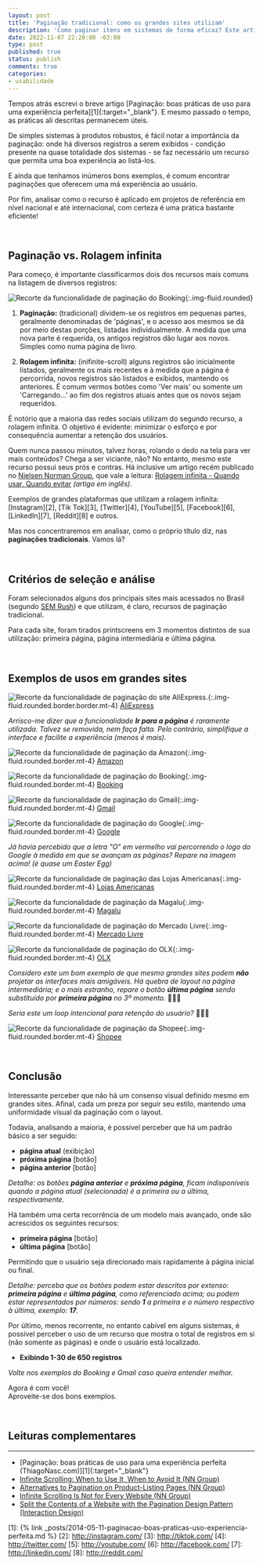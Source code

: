 ```yaml
---
layout: post
title: 'Paginação tradicional: como os grandes sites utilizam'
description: 'Como paginar itens em sistemas de forma eficaz? Este artigo traz de forma simples como os maiores sites disponibilizam seus recursos de paginação.'
date: 2022-11-07 22:20:00 -03:00
type: post
published: true
status: publish
comments: true
categories:
- usabilidade
---
```


<!-- ---

1. [Apresentação](#apresentacao)
2. [Paginação vs. Rolagem Infinita](#paginacaovsrolageminfinita)
3. Como os grandes projetos utilizam:
	1. AliExpress

--- -->

<a class="anchor" name="apresentacao"></a>

Tempos atrás escrevi o breve artigo [Paginação: boas práticas de uso para uma experiência perfeita][1]{:target="_blank"}. E mesmo passado o tempo, as práticas ali descritas permanecem úteis.

De simples sistemas à produtos robustos, é fácil notar a importância da paginação: onde há diversos registros a serem exibidos - condição presente na quase totalidade dos sistemas - se faz necessário um recurso que permita uma boa experiência ao listá-los.

E ainda que tenhamos inúmeros bons exemplos, é comum encontrar paginações que oferecem uma má experiência ao usuário.

Por fim, analisar como o recurso é aplicado em projetos de referência em nível nacional e até internacional, com certeza é uma prática bastante eficiente!

<a class="anchor" name="paginacaovsrolageminfinita"></a>

<br>

## Paginação vs. Rolagem infinita

Para começo, é importante classificarmos dois dos recursos mais comuns na listagem de diversos registros:

![Recorte da funcionalidade de paginação do Booking](../../assets/imgs/paginacao/paginacao-tradiciona-vs-rolagem-infinita.jpg){:.img-fluid.rounded}

1. **Paginação:** (tradicional) dividem-se os registros em pequenas partes, geralmente denominadas de 'páginas', e o acesso aos mesmos se dá por meio destas porções, listadas individualmente. A medida que uma nova parte é requerida, os antigos registros dão lugar aos novos. Simples como numa página de livro.

2. **Rolagem infinita:** (inifinite-scroll) alguns registros são inicialmente listados, geralmente os mais recentes e à medida que a página é percorrida, novos registros são listados e exibidos, mantendo os anteriores. É comum vermos botões como 'Ver mais' ou somente um 'Carregando...' ao fim dos registros atuais antes que os novos sejam requeridos.

É notório que a maioria das redes sociais utilizam do segundo recurso, a rolagem infinita. O objetivo é evidente: minimizar o esforço e por consequência aumentar a retenção dos usuários.

Quem nunca passou minutos, talvez horas, rolando o dedo na tela para ver mais conteúdos? Chega a ser viciante, não? No entanto, mesmo este recurso possui seus prós e contras. Há inclusive um artigo recém publicado no [Nielsen Norman Group][9], que vale a leitura: [Rolagem infinita - Quando usar, Quando evitar][10] *(artigo em inglês)*.

Exemplos de grandes plataformas que utilizam a rolagem infinita: [Instagram][2], [Tik Tok][3], [Twitter][4], [YouTube][5], [Facebook][6], [LinkedIn][7], [Reddit][8] e outros.

Mas nos concentraremos em analisar, como o próprio título diz, nas **paginações tradicionais**. Vamos lá?

<br>

## Critérios de seleção e análise

Foram selecionados alguns dos principais sites mais acessados no Brasil (segundo [SEM Rush][11]) e que utilizam, é claro, recursos de paginação tradicional.

Para cada site, foram tirados printscreens em 3 momentos distintos de sua utilização: primeira página, página intermediária e última página.

<br>

## Exemplos de usos em grandes sites

![Recorte da funcionalidade de paginação do site AliExpress. ](../../assets/imgs/paginacao/paginacao-aliexpress.jpg){:.img-fluid.rounded.border.border.mt-4}
[AliExpress][12]

_Arrisco-me dizer que a funcionalidade **Ir para a página** é raramente utilizada. Talvez se removida, nem faça falta. Pelo contrário, simplifique a interface e facilite a experiência (menos é mais)._


![Recorte da funcionalidade de paginação da Amazon](../../assets/imgs/paginacao/paginacao-amazon.jpg){:.img-fluid.rounded.border.mt-4}
[Amazon][13]

![Recorte da funcionalidade de paginação do Booking](../../assets/imgs/paginacao/paginacao-booking.jpg){:.img-fluid.rounded.border.mt-4}
[Booking][14]

![Recorte da funcionalidade de paginação do Gmail](../../assets/imgs/paginacao/paginacao-gmail.jpg){:.img-fluid.rounded.border.mt-4}
[Gmail][15]

![Recorte da funcionalidade de paginação do Google](../../assets/imgs/paginacao/paginacao-google.jpg){:.img-fluid.rounded.border.mt-4}
[Google][16]

_Já havia percebido que a letra "O" em vermelho vai percorrendo o logo do Google à medida em que se avançam as páginas? Repare na imagem acima! (é quase um Easter Egg)_

![Recorte da funcionalidade de paginação das Lojas Americanas](../../assets/imgs/paginacao/paginacao-lojas-americanas.jpg){:.img-fluid.rounded.border.mt-4}
[Lojas Americanas][17]

![Recorte da funcionalidade de paginação da Magalu](../../assets/imgs/paginacao/paginacao-magalu.jpg){:.img-fluid.rounded.border.mt-4}
[Magalu][18]

![Recorte da funcionalidade de paginação do Mercado Livre](../../assets/imgs/paginacao/paginacao-mercado-livre.jpg){:.img-fluid.rounded.border.mt-4}
[Mercado Livre][19]

![Recorte da funcionalidade de paginação do OLX](../../assets/imgs/paginacao/paginacao-olx.jpg){:.img-fluid.rounded.border.mt-4}
[OLX][20]

_Considero este um bom exemplo de que mesmo grandes sites podem **não** projetar as interfaces mais amigáveis. Há quebra de layout na página intermediária; e o mais estranho, repare o botão **última página** sendo substituído por **primeira página** no 3º momento._ 🤦🏻‍♂️

_Seria este um loop intencional para retenção do usuário?_ 🤷🏻‍♂️

![Recorte da funcionalidade de paginação da Shopee](../../assets/imgs/paginacao/paginacao-shopee.jpg){:.img-fluid.rounded.border.mt-4}
[Shopee][21]

<br>

## Conclusão

Interessante perceber que não há um consenso visual definido mesmo em grandes sites. Afinal, cada um preza por seguir seu estilo, mantendo uma uniformidade visual da paginação com o layout.

Todavia, analisando a maioria, é possível perceber que há um padrão básico a ser seguido:

* **página atual** (exibição)
* **próxima página** [botão]
* **página anterior** [botão]

_Detalhe: os botões **página anterior** e **próxima página**, ficam indisponíveis quando a página atual (selecionada) é a primeira ou a última, respectivamente._

Há também uma certa recorrência de um modelo mais avançado, onde são acrescidos os seguintes recursos:

* **primeira página** [botão]
* **última página** [botão]

Permitindo que o usuário seja direcionado mais rapidamente à página inicial ou final.

_Detalhe: perceba que os botões podem estar descritos por extenso: **primeira página** e **última página**, como referenciado acima; ou podem estar representados por números: sendo **1** a primeira e o número respectivo à última, exemplo: **17**._

Por último, menos recorrente, no entanto cabível em alguns sistemas, é possível perceber o uso de um recurso que mostra o total de registros em si (não somente as páginas) e onde o usuário está localizado.

* **Exibindo 1-30 de 650 registros**

_Volte nos exemplos do Booking e Gmail caso queira entender melhor._

Agora é com você! <br> Aproveite-se dos bons exemplos.

<br>

## Leituras complementares
---

* [Paginação: boas práticas de uso para uma experiência perfeita (ThiagoNasc.com)][1]{:target="_blank"}
* [Infinite Scrolling: When to Use It, When to Avoid It (NN Group)][10]
* [Alternatives to Pagination on Product-Listing Pages (NN Group)](https://www.nngroup.com/articles/alternatives-pagination-listing-pages/)
* [Infinite Scrolling Is Not for Every Website (NN Group)](https://www.nngroup.com/articles/infinite-scrolling/)
* [Split the Contents of a Website with the Pagination Design Pattern (Interaction Design)](https://www.interaction-design.org/literature/article/split-the-contents-of-a-website-with-the-pagination-design-pattern)

[1]: {% link _posts/2014-05-11-paginacao-boas-praticas-uso-experiencia-perfeita.md %}
[2]: http://instagram.com/
[3]: http://tiktok.com/
[4]: http://twitter.com/
[5]: http://youtube.com/
[6]: http://facebook.com/
[7]: http://linkedin.com/
[8]: http://reddit.com/

[9]: https://www.nngroup.com/
[10]: https://www.nngroup.com/articles/infinite-scrolling-tips/
[11]: https://pt.semrush.com/blog/top-100-sites-mais-visitados/

[12]: http://www.aliexpress.com
[13]: http://www.amazon.com.br
[14]: http://www.booking.com
[15]: http://www.gmail.com
[16]: http://www.google.com
[17]: http://www.americanas.com.br
[18]: http://www.magalu.com.br
[19]: http://www.mercadolivre.com.br
[20]: http://www.olx.com.br
[21]: http://www.shopee.com